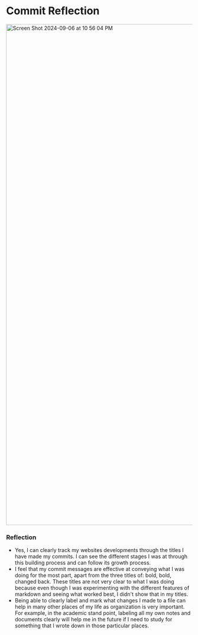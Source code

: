 # Commit Reflection
<img width="1353" alt="Screen Shot 2024-09-06 at 10 56 04 PM" src="https://github.com/user-attachments/assets/5997164e-39e4-4000-be33-aac49fb57512">

### Reflection
* Yes, I can clearly track my websites developments through the titles I have made my commits. I can see the different stages I was at through this building process and can follow its growth process.
* I feel that my commit messages are effective at conveying what I was doing for the most part, apart from the three titles of: bold, bold, changed back. These titles are not very clear to what I was doing because even though I was experimenting with the different features of markdown and seeing what worked best, I didn't show that in my titles.
* Being able to clearly label and mark what changes I made to a file can help in many other places of my life as organization is very important. For example, in the academic stand point, labeling all my own notes and documents clearly will help me in the future if I need to study for something that I wrote down in those particular places.


